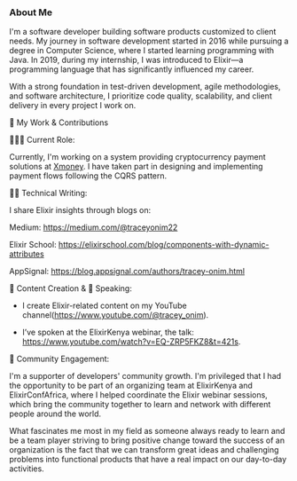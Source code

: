### About Me

I'm a software developer building software products customized to client needs. My journey in software development started in 2016 while pursuing a degree in Computer Science, where I started learning programming with Java. In 2019, during my internship, I was introduced to Elixir—a programming language that has significantly influenced my career.

With a strong foundation in test-driven development, agile methodologies, and software architecture, I prioritize code quality, scalability, and client delivery in every project I work on.

🔹 My Work & Contributions

👩🏽‍💻 Current Role: 

Currently, I'm working on a system providing cryptocurrency payment solutions at [Xmoney](https://www.xmoney.com/). I have taken part in designing and implementing payment flows following the CQRS pattern.

✍🏽 Technical Writing: 

I share Elixir insights through blogs on:

Medium: https://medium.com/@traceyonim22

Elixir School: https://elixirschool.com/blog/components-with-dynamic-attributes

AppSignal: https://blog.appsignal.com/authors/tracey-onim.html

 🎥 Content Creation & 🎤 Speaking:

 - I create Elixir-related content on my YouTube channel(https://www.youtube.com/@tracey_onim).

 - I’ve spoken at the ElixirKenya webinar, the talk: https://www.youtube.com/watch?v=EQ-ZRP5FKZ8&t=421s.

👥 Community Engagement:

I'm a supporter of developers' community growth. I'm privileged that I had the opportunity to be part of an organizing team at ElixirKenya and ElixirConfAfrica, where I helped coordinate the Elixir webinar sessions, which bring the community together to learn and network with different people around the world.

What fascinates me most in my field as someone always ready to learn and be a team player striving to bring positive change toward the success of an organization is the fact that we can transform great ideas and challenging problems into functional products that have a real impact on our day-to-day activities.
